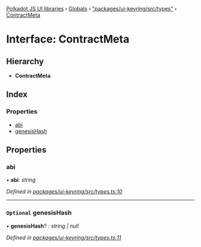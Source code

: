 [Polkadot JS UI libraries](../README.md) › [Globals](../globals.md) › ["packages/ui-keyring/src/types"](../modules/_packages_ui_keyring_src_types_.md) › [ContractMeta](_packages_ui_keyring_src_types_.contractmeta.md)

# Interface: ContractMeta

## Hierarchy

* **ContractMeta**

## Index

### Properties

* [abi](_packages_ui_keyring_src_types_.contractmeta.md#abi)
* [genesisHash](_packages_ui_keyring_src_types_.contractmeta.md#optional-genesishash)

## Properties

###  abi

• **abi**: *string*

*Defined in [packages/ui-keyring/src/types.ts:10](https://github.com/polkadot-js/ui/blob/723641ac/packages/ui-keyring/src/types.ts#L10)*

___

### `Optional` genesisHash

• **genesisHash**? : *string | null*

*Defined in [packages/ui-keyring/src/types.ts:11](https://github.com/polkadot-js/ui/blob/723641ac/packages/ui-keyring/src/types.ts#L11)*
